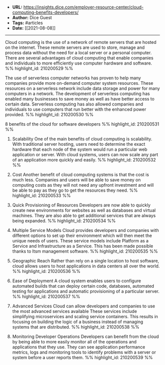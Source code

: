 - **URL:** https://insights.dice.com/employer-resource-center/cloud-computing-benefits-developers/
- **Author:** Dice Guest
- **Tags:** #articles
- **Date:** [[2021-08-08]]
---

Cloud computing is the use of a network of remote servers that are hosted on the internet. These remote servers are used to store, manage and process data without the need for a local server or a personal computer. There are several advantages of cloud computing that enable companies and individuals to more efficiently use computer hardware and software. %% highlight_id: 210200529 %%


The use of serverless computer networks has proven to help many companies provide more on-demand computer system resources. These resources on a serverless network include data storage and power for many computers in a network. The development of serverless computing has enabled many businesses to save money as well as have better access to certain data. Serverless computing has also allowed companies and individuals to use computers that run better with the enhanced power provided. %% highlight_id: 210200530 %%


8 benefits of the cloud for software developers %% highlight_id: 210200531 %%


1. Scalability
One of the main benefits of cloud computing is scalability. With traditional server hosting, users need to determine the exact hardware that each node of the system would run a particular web application or server. With cloud systems, users can now scale any part of an application more quickly and easily. %% highlight_id: 210200532 %%


2. Cost
Another benefit of cloud computing systems is that the cost is much less. Companies and users will be able to save money on computing costs as they will not need any upfront investment and will be able to pay as they go to get the resources they need. %% highlight_id: 210200533 %%


3. Quick Provisioning of Resources
Developers are now able to quickly create new environments for websites as well as databases and virtual machines. They are also able to get additional services that are always being expanded. %% highlight_id: 210200534 %%


4. Multiple Service Models
Cloud provides developers and companies with different options to set up their environment which will then meet the unique needs of users. These service models include Platform as a Service and Infrastructure as a Service. This has been made possible thanks to Itsm management software. %% highlight_id: 210200535 %%


5. Geographic Reach
Rather than rely on a single location to host software, cloud allows users to host applications in data centers all over the world. %% highlight_id: 210200536 %%


6. Ease of Deployment
A cloud system enables users to configure automated builds that can deploy certain code, databases, automated testing for applications and automatic provisioning of a particular server. %% highlight_id: 210200537 %%


7. Advanced Services
Cloud can allow developers and companies to use the most advanced services available These services include simplifying microservices and scaling service containers. This results in focusing on building the logic of a business instead of managing systems that are distributed. %% highlight_id: 210200538 %%


8. Monitoring Developer Operations
Developers can benefit from the cloud by being able to more easily monitor all of the operations and applications that they use. They can see application performance metrics, logs and monitoring tools to identify problems with a server or system before a user reports them. %% highlight_id: 210200539 %%

